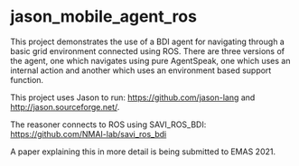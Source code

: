 # jason_mobile_agent_ros

This project demonstrates the use of a BDI agent for navigating through a basic grid environment connected using ROS. There are three versions of the agent, one which navigates using pure AgentSpeak, one which uses an internal action and another which uses an environment based support function.

This project uses Jason to run: https://github.com/jason-lang and http://jason.sourceforge.net/.

The reasoner connects to ROS using SAVI_ROS_BDI: https://github.com/NMAI-lab/savi_ros_bdi

A paper explaining this in more detail is being submitted to EMAS 2021.
